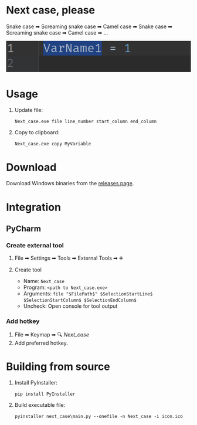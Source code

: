 # Next case, please

Snake case ➡ Screaming snake case ➡ Camel case ➡ Snake case ➡ Screaming snake case ➡ Camel case ➡ ...

![next_case](https://github.com/art1415926535/next_case/blob/master/example.gif)

# Usage
1. Update file:
   ```
   Next_case.exe file line_number start_column end_column
   ```
1. Copy to clipboard:
   ```
   Next_case.exe copy MyVariable
   ```

# Download
Download Windows binaries from the [releases page](https://github.com/art1415926535/next_case/releases).

# Integration
## PyCharm
### Create external tool
1. File ➡ Settings ➡ Tools ➡ External Tools ➡ ➕

2. Create tool
   * Name: `Next_case`
   * Program: `<path to Next_case.exe>`
   * Arguments: `file "$FilePath$" $SelectionStartLine$ $SelectionStartColumn$ $SelectionEndColumn$`
   * Uncheck: Open console for tool output

### Add hotkey
1. File ➡ Keymap ➡ 🔍 _Next_case_
2. Add preferred hotkey.


# Building from source
1. Install PyInstaller:
   ```
   pip install PyInstaller
   ```
1. Build executable file:
   ```
   pyinstaller next_case\main.py --onefile -n Next_case -i icon.ico
   ```
